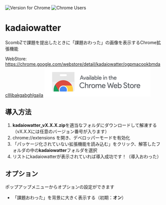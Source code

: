 ![Version for Chrome](https://img.shields.io/chrome-web-store/v/ogpmacookbmdacllljbakgabghlgajla?color=yellow&style=flat-square)
![Chrome Users](https://img.shields.io/chrome-web-store/users/ogpmacookbmdacllljbakgabghlgajla?color=yellow&style=flat-square)

# kadaiowatter
ScombZで課題を提出したときに「課題おわった」の画像を表示するChrome拡張機能

WebStore: https://chrome.google.com/webstore/detail/kadaiowatter/ogpmacookbmdacllljbakgabghlgajla
[![Chrome 版のリンク](./chrome.png)](https://chrome.google.com/webstore/detail/kadaiowatter/ogpmacookbmdacllljbakgabghlgajla)



## 導入方法
1. **kadaiowatter_vX.X.X.zip**を適当なフォルダにダウンロードして解凍する（vX.X.Xには任意のバージョン番号が入ります）
2. chrome://extensions を開き、デベロッパーモードを有効化
3. 「パッケージ化されていない拡張機能を読み込む」をクリック、解答したフォルダの中の**kadaiowatter**フォルダを選択
4. リストにkadaiowatterが表示されていれば導入成功です！（導入おわった）

## オプション
ポップアップメニューからオプションの設定ができます  
- 「課題おわった」を背景に大きく表示する（初期：**オン**）
